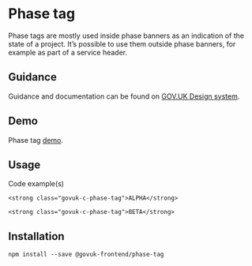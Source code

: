 # Phase tag

Phase tags are mostly used inside phase banners as an indication of the state of a project. It’s possible to use them outside phase banners, for example as part of a service header.

## Guidance

Guidance and documentation can be found on [GOV.UK Design system](linkgoeshere).

## Demo

Phase tag [demo](phase-tag.html).

## Usage

Code example(s)

```
<strong class="govuk-c-phase-tag">ALPHA</strong>

<strong class="govuk-c-phase-tag">BETA</strong>

```



## Installation

```
npm install --save @govuk-frontend/phase-tag
```

